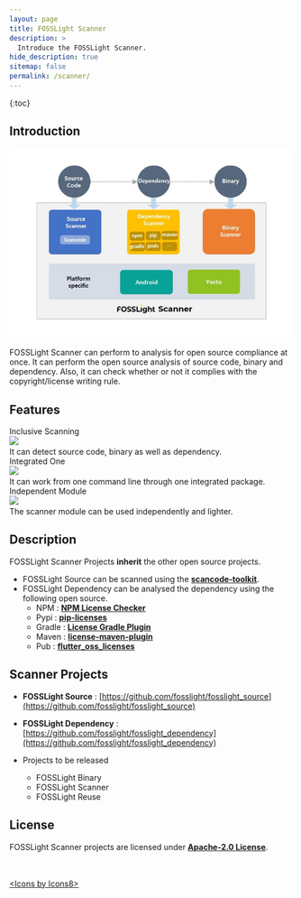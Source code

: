```yaml
---
layout: page
title: FOSSLight Scanner
description: >
  Introduce the FOSSLight Scanner.
hide_description: true
sitemap: false
permalink: /scanner/
---
```


{:toc}

## Introduction

![](../assets/img/fosslight_scanner.jpg)

FOSSLight Scanner can perform to analysis for open source compliance at once. It can perform the open source analysis of source code, binary and dependency. Also, it can check whether or not it complies with the copyright/license writing rule.

## Features

<div class="flex-container">
  <div class="flex-contents">
    <div>
      <div id="feature_title">
        Inclusive Scanning
      </div>
      <div id="feature_img">
        <img src="https://img.icons8.com/dotty/80/000000/check-all.png"/>
      </div>
      <div id="feature_content">
        It can detect source code, binary as well as dependency.
      </div>
    </div>
  </div>

  <div class="flex-contents">
    <div>
      <div id="feature_title">
        Integrated One
      </div>
      <div id="feature_img">
        <img src="https://img.icons8.com/wired/64/000000/workspace-one.png"/>
      </div>
      <div id="feature_content">
        It can work from one command line through one integrated package.
      </div>
    </div>
  </div>

  <div class="flex-contents">
    <div>
      <div id="feature_title">
        Independent Module
      </div>
      <div id="feature_img">
        <img src="https://img.icons8.com/dotty/80/000000/module.png"/>
      </div>
      <div id="feature_content">
        The scanner module can be used independently and lighter.
      </div>
    </div>
  </div>
</div>

## Description

FOSSLight Scanner Projects **inherit** the other open source projects.

- FOSSLight Source can be scanned using the **[scancode-toolkit](https://github.com/nexB/scancode-toolkit)**.
- FOSSLight Dependency can be analysed the dependency using the following open source.
  - NPM : **[NPM License Checker](https://github.com/davglass/license-checker)**
  - Pypi : **[pip-licenses](https://github.com/raimon49/pip-licenses)**
  - Gradle : **[License Gradle Plugin](https://github.com/hierynomus/license-gradle-plugin)**
  - Maven : **[license-maven-plugin](https://github.com/mojohaus/license-maven-plugin)**
  - Pub : **[flutter_oss_licenses](https://github.com/espresso3389/flutter_oss_licenses)**

## Scanner Projects

- **FOSSLight Source** : [https://github.com/fosslight/fosslight_source](https://github.com/fosslight/fosslight_source)
- **FOSSLight Dependency** : [https://github.com/fosslight/fosslight_dependency](https://github.com/fosslight/fosslight_dependency)

- Projects to be released
  - FOSSLight Binary
  - FOSSLight Scanner
  - FOSSLight Reuse

## License

FOSSLight Scanner projects are licensed under [**Apache-2.0 License**](https://opensource.org/licenses/Apache-2.0).

<br/>
<br/>
<div class="right"><a href="https://icons8.com/icon">&lt;Icons by Icons8&gt;</a></div>
